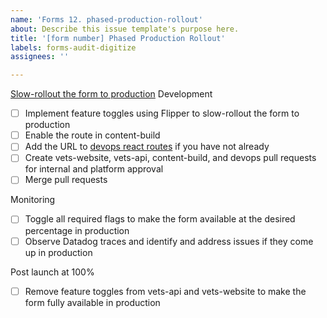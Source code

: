 ```yaml
---
name: 'Forms 12. phased-production-rollout'
about: Describe this issue template's purpose here.
title: '[form number] Phased Production Rollout'
labels: forms-audit-digitize
assignees: ''

---
```


[Slow-rollout the form to production](https://vfs.atlassian.net/wiki/spaces/VFT/pages/2492334104/Form+digitization+development+guide#Step-12-(collaborative)%3A-Slow-rollout-the-form-to-production)
Development
- [ ] Implement feature toggles using Flipper to slow-rollout the form to production
- [ ] Enable the route in content-build
- [ ] Add the URL to [devops react routes](https://github.com/department-of-veterans-affairs/devops/blob/master/ansible/deployment/config/revproxy-vagov/vars/react_routes.yml) if you have not already
- [ ] Create vets-website, vets-api, content-build, and devops pull requests for internal and platform approval
- [ ] Merge pull requests

Monitoring
- [ ] Toggle all required flags to make the form available at the desired percentage in production
- [ ] Observe Datadog traces and identify and address issues if they come up in production

Post launch at 100%
- [ ] Remove feature toggles from vets-api and vets-website to make the form fully available in production

